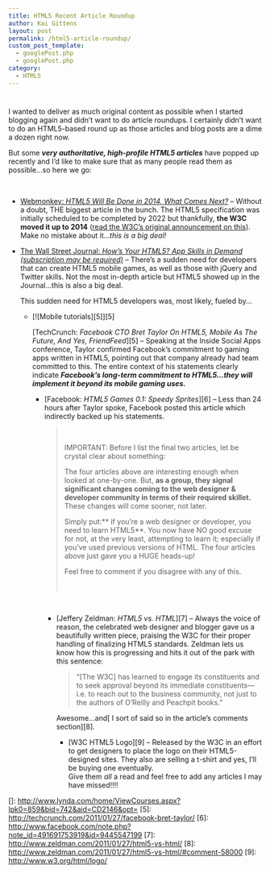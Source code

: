 ```yaml
---
title: HTML5 Recent Article Roundup
author: Kai Gittens
layout: post
permalink: /html5-article-roundup/
custom_post_template:
  - googlePost.php
  - googlePost.php
category:
  - HTML5
---
```

# 

I wanted to deliver as much original content as possible when I started blogging again and didn’t want to do article roundups. I certainly didn’t want to do an HTML5-based round up as those articles and blog posts are a dime a dozen right now.

But some ***very authoritative, high-profile HTML5 articles*** have popped up recently and I’d like to make sure that as many people read them as possible…so here we go:

 

*   [Webmonkey: *HTML5 Will Be Done in 2014, What Comes Next?*][1] – Without a doubt, THE biggest article in the bunch. The HTML5 specification was initially scheduled to be completed by 2022 but thankfully, **the W3C moved it up to 2014** ([read the W3C’s original announcement on this][2]). Make no mistake about it…*this is a big deal!*
*   [The Wall Street Journal: *How’s Your HTML5? App Skills in Demand (subscription may be required)*][3] – There’s a sudden need for developers that can create HTML5 mobile games, as well as those with jQuery and Twitter skills. Not the most in-depth article but HTML5 showed up in the Journal…this is also a big deal.  
    
    This sudden need for HTML5 developers was, most likely, fueled by… 
    *   [![Mobile tutorials][5]][5] 
        
        [TechCrunch: *Facebook CTO Bret Taylor On HTML5, Mobile As The Future, And Yes, FriendFeed*][5] – Speaking at the Inside Social Apps conference, Taylor confirmed Facebook’s commitment to gaming apps written in HTML5, pointing out that company already had team committed to this. The entire context of his statements clearly indicate ***Facebook’s long-term commitment to HTML5…they *will* implement it beyond its mobile gaming uses.***  
        *   [Facebook: *HTML5 Games 0.1: Speedy Sprites*][6] – Less than 24 hours after Taylor spoke, Facebook posted this article which indirectly backed up his statements.  
            >  
            > 
            > IMPORTANT: Before I list the final two articles, let be crystal clear about something:
            > 
            > The four articles above are interesting enough when looked at one-by-one. But, **as a group, they signal significant changes coming to the web designer & developer community in terms of their required skillet.** These changes will come sooner, not later.
            > 
            > Simply put:** if you’re a web designer or developer, you need to learn HTML5**. You now have NO good excuse for not, at the very least, attempting to learn it; especially if you’ve used previous versions of HTML. The four articles above just gave you a HUGE heads-up!
            > 
            > Feel free to comment if you disagree with any of this.
            > 
            >  
            
             
            
            *   [Jeffery Zeldman: *HTML5 vs. HTML*][7] – Always the voice of reason, the celebrated web designer and blogger gave us a beautifully written piece, praising the W3C for their proper handling of finalizing HTML5 standards. Zeldman lets us know how this is progressing and hits it out of the park with this sentence: 
                > “[The W3C] has learned to engage its constituents and to seek approval beyond its immediate constituents—i.e. to reach out to the business community, not just to the authors of O’Reilly and Peachpit books.”
                
                Awesome…and[ I sort of said so in the article’s comments section][8].  
                *   [W3C HTML5 Logo][9] – Released by the W3C in an effort to get designers to place the logo on their HTML5-designed sites. They also are selling a t-shirt and yes, I’ll be buying one eventually.  
                Give them *all* a read and feel free to add any articles I may have missed!!!!

 [1]: http://www.webmonkey.com/2011/02/html5-will-be-done-in-2014-what-comes-next/
 [2]: http://www.w3.org/News/2011.html#entry-9015
 [3]: http://online.wsj.com/article/SB10001424052748703956604576110044198747076.html
 []: http://www.lynda.com/home/ViewCourses.aspx?lpk0=859&bid=742&aid=CD2146&opt=
 [5]: http://techcrunch.com/2011/01/27/facebook-bret-taylor/
 [6]: http://www.facebook.com/note.php?note_id=491691753919&id=9445547199
 [7]: http://www.zeldman.com/2011/01/27/html5-vs-html/
 [8]: http://www.zeldman.com/2011/01/27/html5-vs-html/#comment-58000
 [9]: http://www.w3.org/html/logo/